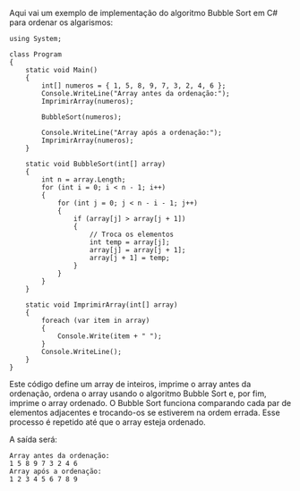 Aqui vai um exemplo de implementação do algoritmo Bubble Sort em C# para ordenar os algarismos:

```
using System;

class Program
{
    static void Main()
    {
        int[] numeros = { 1, 5, 8, 9, 7, 3, 2, 4, 6 };
        Console.WriteLine("Array antes da ordenação:");
        ImprimirArray(numeros);

        BubbleSort(numeros);

        Console.WriteLine("Array após a ordenação:");
        ImprimirArray(numeros);
    }

    static void BubbleSort(int[] array)
    {
        int n = array.Length;
        for (int i = 0; i < n - 1; i++)
        {
            for (int j = 0; j < n - i - 1; j++)
            {
                if (array[j] > array[j + 1])
                {
                    // Troca os elementos
                    int temp = array[j];
                    array[j] = array[j + 1];
                    array[j + 1] = temp;
                }
            }
        }
    }

    static void ImprimirArray(int[] array)
    {
        foreach (var item in array)
        {
            Console.Write(item + " ");
        }
        Console.WriteLine();
    }
}
```

Este código define um array de inteiros, imprime o array antes da ordenação, ordena o array usando o algoritmo Bubble Sort e, por fim, imprime o array ordenado. O Bubble Sort funciona comparando cada par de elementos adjacentes e trocando-os se estiverem na ordem errada. Esse processo é repetido até que o array esteja ordenado.

A saída será:

```
Array antes da ordenação:
1 5 8 9 7 3 2 4 6 
Array após a ordenação:
1 2 3 4 5 6 7 8 9 
```
